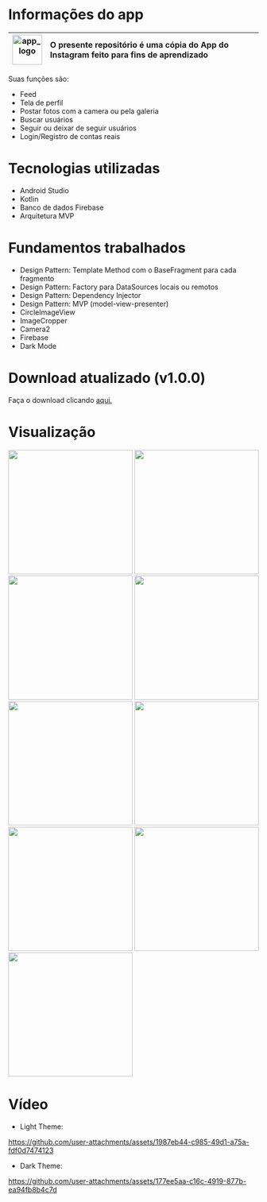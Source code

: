 # Informações do app 

| <img src="https://github.com/user-attachments/assets/903b6ffd-548f-479a-a620-467abb0e9c42" width="60" alt="app_logo" /> | O presente repositório é uma cópia do App do Instagram feito para fins de aprendizado |
|:---:|:---|

Suas funções são:
- Feed
- Tela de perfil
- Postar fotos com a camera ou pela galeria
- Buscar usuários
- Seguir ou deixar de seguir usuários
- Login/Registro de contas reais


# Tecnologias utilizadas
- Android Studio
- Kotlin
- Banco de dados Firebase
- Arquitetura MVP

# Fundamentos trabalhados
- Design Pattern: Template Method com o BaseFragment para cada fragmento
- Design Pattern: Factory para DataSources locais ou remotos
- Design Pattern: Dependency Injector
- Design Pattern: MVP (model-view-presenter)
- CircleImageView
- ImageCropper
- Camera2
- Firebase
- Dark Mode

# Download atualizado (v1.0.0)
Faça o download clicando [aqui.](https://github.com/HugoJordan7/instagram/raw/main/Instagram.apk)

# Visualização

<img src="https://github.com/user-attachments/assets/d9553e45-bf77-4220-ae02-960b5b01093b" width="250" alt=""> 
<img src="https://github.com/user-attachments/assets/1a6eae06-d618-49de-bf5e-bc79e5e86a8a" width="250" alt="">
<img src="https://github.com/user-attachments/assets/11ad721f-bb1f-4492-8511-b6eb14ec56b4" width="250" alt=""> 

<img src="https://github.com/user-attachments/assets/930e9aef-23c6-4b2a-bfa4-a6f43e1b1fdb" width="250" alt="">
<img src="https://github.com/user-attachments/assets/d8d0083d-d554-4215-96dd-23da4a62e1d1" width="250" alt="">
<img src="https://github.com/user-attachments/assets/cfd3252a-a93b-412e-b497-b1d33ddc87a3" width="250" alt="">

<img src="https://github.com/user-attachments/assets/f1853c15-1331-4823-b814-ead7d0216dbb" width="250" alt="">
<img src="https://github.com/user-attachments/assets/148576f8-084d-44e7-8697-1955811b48de" width="250" alt="">
<img src="https://github.com/user-attachments/assets/ab8bed45-4e38-459a-9aea-bc873cdc453b" width="250" alt=""> 



# Vídeo

- Light Theme:

https://github.com/user-attachments/assets/1987eb44-c985-49d1-a75a-fdf0d7474123

- Dark Theme:

https://github.com/user-attachments/assets/177ee5aa-c16c-4919-877b-ea94fb8b4c7d
